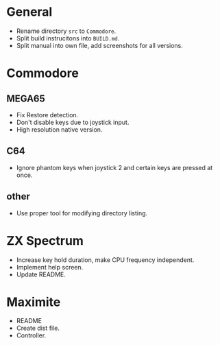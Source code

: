 # General

- Rename directory `src` to `Commodore`.
- Split build instrucitons into `BUILD.md`.
- Split manual into own file, add screenshots for all versions.

# Commodore

## MEGA65

- Fix Restore detection.
- Don't disable keys due to joystick input.
- High resolution native version.

## C64

- Ignore phantom keys when joystick 2 and certain keys are pressed at once.

## other

- Use proper tool for modifying directory listing.

# ZX Spectrum

- Increase key hold duration, make CPU frequency independent.
- Implement help screen.
- Update README.

# Maximite

- README
- Create dist file.
- Controller.
